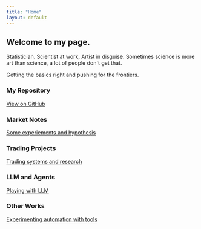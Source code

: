 ```yaml
---
title: "Home"
layout: default
---
```


<div class="hero">
  <h2> Welcome to my page. </h2>
  <p> Statistician. Scientist at work, Artist in disguise. Sometimes science is more art than science, a lot of people don't get that. </p>
  <p> Getting the basics right and pushing for the frontiers. </p>
</div>

<div class="grid">
  <div class="card">
    <h3>My Repository</h3>
    <p><a href="https://github.com/resyui/resyui.github.io">View on GitHub</a></p>
  </div>
  <div class="card">
    <h3>Market Notes</h3>
    <p><a href="/market-notes/">Some experiements and hypothesis</a></p>
  </div>
  <div class="card">
    <h3>Trading Projects</h3>
    <p><a href="/algo-trading/">Trading systems and research</a></p>
  </div>
  <div class="card">
    <h3>LLM and Agents</h3>
    <p><a href="/LLM/">Playing with LLM</a></p>
  </div>
  <div class="card">
    <h3>Other Works</h3>
    <p><a href="/LLM/">Experimenting automation with tools</a></p>
  </div>
</div>

